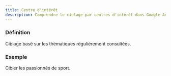 ```yaml
---
title: Centre d'intérêt
description: Comprendre le ciblage par centres d'intérêt dans Google Ads
---
```


### Définition
Ciblage basé sur les thématiques régulièrement consultées.

### Exemple
Cibler les passionnés de sport.